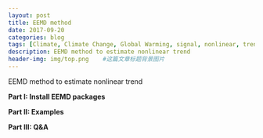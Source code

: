 ```yaml
---
layout: post
title: EEMD method
date: 2017-09-20
categories: blog
tags: [Climate, Climate Change, Global Warming, signal, nonlinear, trend, eemd]
description: EEMD method to estimate nonlinear trend
header-img: img/top.png    #这篇文章标题背景图片
---
```


EEMD method to estimate nonlinear trend

**Part I: Install EEMD packages**

**Part II: Examples**

**Part III: Q&A**